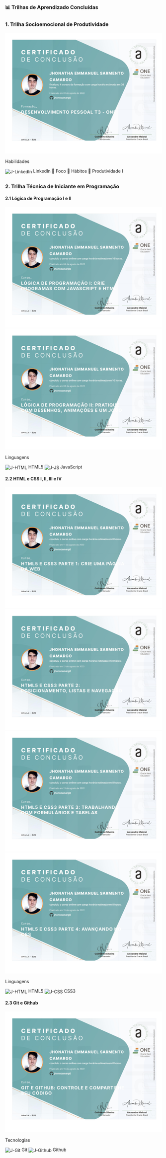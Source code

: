 ### 📊 Trilhas de Aprendizado Concluídas

##

### 1. Trilha Socioemocional de Produtividade

![NPM](https://github.com/jhonncamarg0/oracle-next-education/blob/main/Certificados/000.jpg)

Habilidades

<div style="display: block">
  <img align="center" alt="J-LinkedIn" height="30" width="40" src="https://cdn.jsdelivr.net/gh/devicons/devicon/icons/linkedin/linkedin-original.svg"> LinkedIn
  🎯 Foco
  📑 Hábitos
  📖 Produtividade I
</div>

##

### 2. Trilha Técnica de Iniciante em Programação

#### 2.1 Lógica de Programação I e II

![NPM](https://github.com/jhonncamarg0/oracle-next-education/blob/main/Certificados/001.jpg)
![NPM](https://github.com/jhonncamarg0/oracle-next-education/blob/main/Certificados/002.jpg)

Linguagens

<img align="center" alt="J-HTML" height="30" width="40" src="https://cdn.jsdelivr.net/gh/devicons/devicon/icons/html5/html5-original.svg"> HTML5
<img align="center" alt="J-JS" height="30" width="40" src="https://cdn.jsdelivr.net/gh/devicons/devicon/icons/javascript/javascript-original.svg"> JavaScript

#### 2.2 HTML e CSS I, II, III e IV

![NPM](https://github.com/jhonncamarg0/oracle-next-education/blob/main/Certificados/003.jpg)
![NPM](https://github.com/jhonncamarg0/oracle-next-education/blob/main/Certificados/004.jpg)
![NPM](https://github.com/jhonncamarg0/oracle-next-education/blob/main/Certificados/005.jpg)
![NPM](https://github.com/jhonncamarg0/oracle-next-education/blob/main/Certificados/006.jpg)

Linguagens

<img align="center" alt="J-HTML" height="30" width="40" src="https://cdn.jsdelivr.net/gh/devicons/devicon/icons/html5/html5-original.svg"> HTML5
<img align="center" alt="J-CSS" height="30" width="40" src="https://cdn.jsdelivr.net/gh/devicons/devicon/icons/css3/css3-original.svg"> CSS3

#### 2.3 Git e Github

![NPM](https://github.com/jhonncamarg0/oracle-next-education/blob/main/Certificados/007.jpg)

Tecnologias

<img align="center" alt="J-Git" height="30" width="40" src="https://cdn.jsdelivr.net/gh/devicons/devicon/icons/git/git-original.svg"> Git
<img align="center" alt="J-Github" height="30" width="40" src="https://cdn.jsdelivr.net/gh/devicons/devicon/icons/github/github-original.svg"> Github

##
